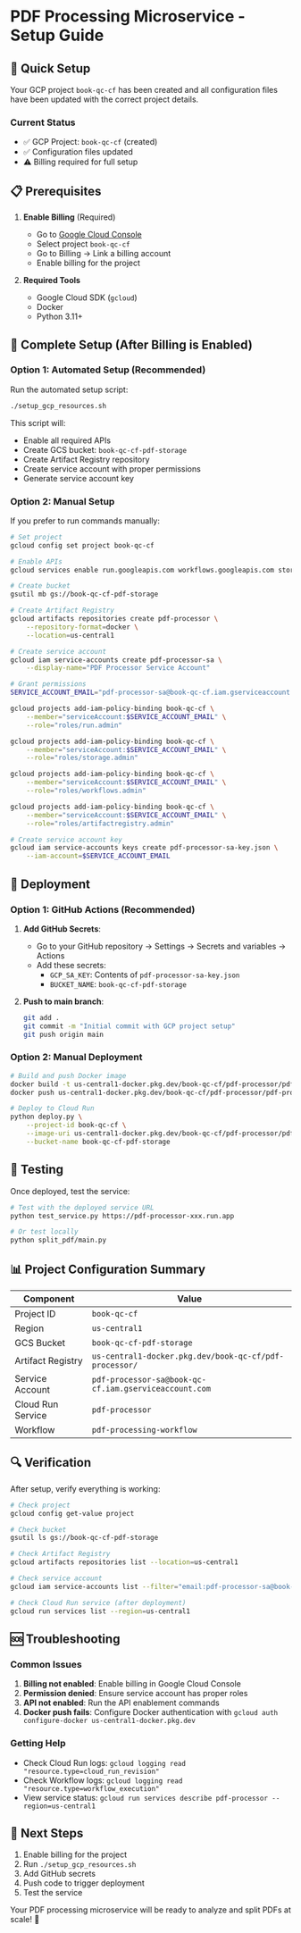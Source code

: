 # PDF Processing Microservice - Setup Guide

## 🚀 Quick Setup

Your GCP project `book-qc-cf` has been created and all configuration files have been updated with the correct project details.

### Current Status
- ✅ GCP Project: `book-qc-cf` (created)
- ✅ Configuration files updated
- ⚠️ Billing required for full setup

## 📋 Prerequisites

1. **Enable Billing** (Required)
   - Go to [Google Cloud Console](https://console.cloud.google.com/)
   - Select project `book-qc-cf`
   - Go to Billing → Link a billing account
   - Enable billing for the project

2. **Required Tools**
   - Google Cloud SDK (`gcloud`)
   - Docker
   - Python 3.11+

## 🔧 Complete Setup (After Billing is Enabled)

### Option 1: Automated Setup (Recommended)

Run the automated setup script:

```bash
./setup_gcp_resources.sh
```

This script will:
- Enable all required APIs
- Create GCS bucket: `book-qc-cf-pdf-storage`
- Create Artifact Registry repository
- Create service account with proper permissions
- Generate service account key

### Option 2: Manual Setup

If you prefer to run commands manually:

```bash
# Set project
gcloud config set project book-qc-cf

# Enable APIs
gcloud services enable run.googleapis.com workflows.googleapis.com storage.googleapis.com artifactregistry.googleapis.com cloudbuild.googleapis.com

# Create bucket
gsutil mb gs://book-qc-cf-pdf-storage

# Create Artifact Registry
gcloud artifacts repositories create pdf-processor \
    --repository-format=docker \
    --location=us-central1

# Create service account
gcloud iam service-accounts create pdf-processor-sa \
    --display-name="PDF Processor Service Account"

# Grant permissions
SERVICE_ACCOUNT_EMAIL="pdf-processor-sa@book-qc-cf.iam.gserviceaccount.com"

gcloud projects add-iam-policy-binding book-qc-cf \
    --member="serviceAccount:$SERVICE_ACCOUNT_EMAIL" \
    --role="roles/run.admin"

gcloud projects add-iam-policy-binding book-qc-cf \
    --member="serviceAccount:$SERVICE_ACCOUNT_EMAIL" \
    --role="roles/storage.admin"

gcloud projects add-iam-policy-binding book-qc-cf \
    --member="serviceAccount:$SERVICE_ACCOUNT_EMAIL" \
    --role="roles/workflows.admin"

gcloud projects add-iam-policy-binding book-qc-cf \
    --member="serviceAccount:$SERVICE_ACCOUNT_EMAIL" \
    --role="roles/artifactregistry.admin"

# Create service account key
gcloud iam service-accounts keys create pdf-processor-sa-key.json \
    --iam-account=$SERVICE_ACCOUNT_EMAIL
```

## 🚀 Deployment

### Option 1: GitHub Actions (Recommended)

1. **Add GitHub Secrets**:
   - Go to your GitHub repository → Settings → Secrets and variables → Actions
   - Add these secrets:
     - `GCP_SA_KEY`: Contents of `pdf-processor-sa-key.json`
     - `BUCKET_NAME`: `book-qc-cf-pdf-storage`

2. **Push to main branch**:
   ```bash
   git add .
   git commit -m "Initial commit with GCP project setup"
   git push origin main
   ```

### Option 2: Manual Deployment

```bash
# Build and push Docker image
docker build -t us-central1-docker.pkg.dev/book-qc-cf/pdf-processor/pdf-processor:latest .
docker push us-central1-docker.pkg.dev/book-qc-cf/pdf-processor/pdf-processor:latest

# Deploy to Cloud Run
python deploy.py \
    --project-id book-qc-cf \
    --image-uri us-central1-docker.pkg.dev/book-qc-cf/pdf-processor/pdf-processor:latest \
    --bucket-name book-qc-cf-pdf-storage
```

## 🧪 Testing

Once deployed, test the service:

```bash
# Test with the deployed service URL
python test_service.py https://pdf-processor-xxx.run.app

# Or test locally
python split_pdf/main.py
```

## 📊 Project Configuration Summary

| Component | Value |
|-----------|-------|
| Project ID | `book-qc-cf` |
| Region | `us-central1` |
| GCS Bucket | `book-qc-cf-pdf-storage` |
| Artifact Registry | `us-central1-docker.pkg.dev/book-qc-cf/pdf-processor/` |
| Service Account | `pdf-processor-sa@book-qc-cf.iam.gserviceaccount.com` |
| Cloud Run Service | `pdf-processor` |
| Workflow | `pdf-processing-workflow` |

## 🔍 Verification

After setup, verify everything is working:

```bash
# Check project
gcloud config get-value project

# Check bucket
gsutil ls gs://book-qc-cf-pdf-storage

# Check Artifact Registry
gcloud artifacts repositories list --location=us-central1

# Check service account
gcloud iam service-accounts list --filter="email:pdf-processor-sa@book-qc-cf.iam.gserviceaccount.com"

# Check Cloud Run service (after deployment)
gcloud run services list --region=us-central1
```

## 🆘 Troubleshooting

### Common Issues

1. **Billing not enabled**: Enable billing in Google Cloud Console
2. **Permission denied**: Ensure service account has proper roles
3. **API not enabled**: Run the API enablement commands
4. **Docker push fails**: Configure Docker authentication with `gcloud auth configure-docker us-central1-docker.pkg.dev`

### Getting Help

- Check Cloud Run logs: `gcloud logging read "resource.type=cloud_run_revision"`
- Check Workflow logs: `gcloud logging read "resource.type=workflow_execution"`
- View service status: `gcloud run services describe pdf-processor --region=us-central1`

## 📝 Next Steps

1. Enable billing for the project
2. Run `./setup_gcp_resources.sh`
3. Add GitHub secrets
4. Push code to trigger deployment
5. Test the service

Your PDF processing microservice will be ready to analyze and split PDFs at scale! 🎉
